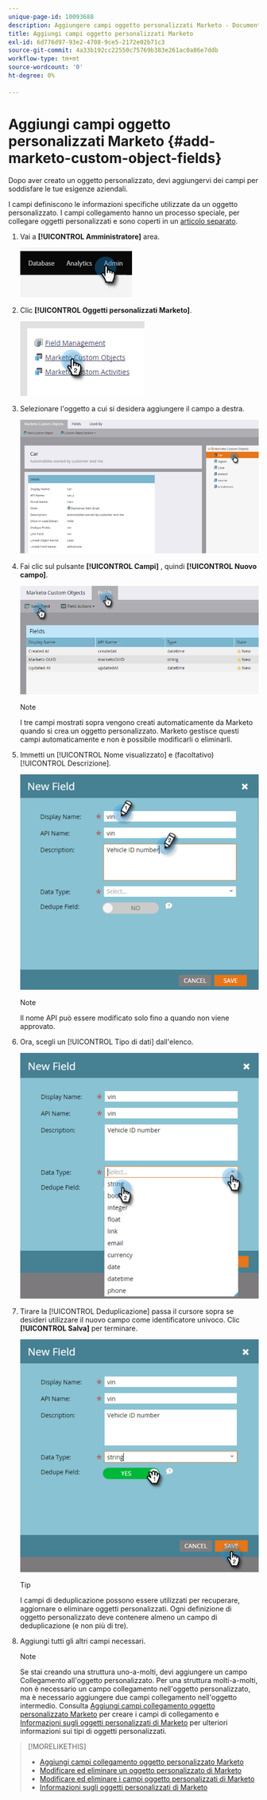 ```yaml
---
unique-page-id: 10093688
description: Aggiungere campi oggetto personalizzati Marketo - Documentazione Marketo - Documentazione del prodotto
title: Aggiungi campi oggetto personalizzati Marketo
exl-id: 6d776d97-93e2-4708-9ce5-2172e02b71c3
source-git-commit: 4a33b192cc22550c75769b383e261ac0a86e7ddb
workflow-type: tm+mt
source-wordcount: '0'
ht-degree: 0%

---
```


# Aggiungi campi oggetto personalizzati Marketo {#add-marketo-custom-object-fields}

Dopo aver creato un oggetto personalizzato, devi aggiungervi dei campi per soddisfare le tue esigenze aziendali.

I campi definiscono le informazioni specifiche utilizzate da un oggetto personalizzato. I campi collegamento hanno un processo speciale, per collegare oggetti personalizzati e sono coperti in un [articolo separato](/help/marketo/product-docs/administration/marketo-custom-objects/add-marketo-custom-object-link-fields.md).

1. Vai a **[!UICONTROL Amministratore]** area.

   ![](assets/add-marketo-custom-object-fields-1.png)

1. Clic **[!UICONTROL Oggetti personalizzati Marketo]**.

   ![](assets/add-marketo-custom-object-fields-2.png)

1. Selezionare l&#39;oggetto a cui si desidera aggiungere il campo a destra.

   ![](assets/add-marketo-custom-object-fields-3.png)

1. Fai clic sul pulsante **[!UICONTROL Campi]** , quindi **[!UICONTROL Nuovo campo]**.

   ![](assets/add-marketo-custom-object-fields-4.png)

   >[!NOTE]
   >
   >I tre campi mostrati sopra vengono creati automaticamente da Marketo quando si crea un oggetto personalizzato. Marketo gestisce questi campi automaticamente e non è possibile modificarli o eliminarli.

1. Immetti un [!UICONTROL Nome visualizzato] e (facoltativo) [!UICONTROL Descrizione].

   ![](assets/add-marketo-custom-object-fields-5.png)

   >[!NOTE]
   >
   >Il nome API può essere modificato solo fino a quando non viene approvato.

1. Ora, scegli un [!UICONTROL Tipo di dati] dall&#39;elenco.

   ![](assets/add-marketo-custom-object-fields-6.png)

1. Tirare la [!UICONTROL Deduplicazione] passa il cursore sopra se desideri utilizzare il nuovo campo come identificatore univoco. Clic **[!UICONTROL Salva]** per terminare.

   ![](assets/add-marketo-custom-object-fields-7.png)

   >[!TIP]
   >
   >I campi di deduplicazione possono essere utilizzati per recuperare, aggiornare o eliminare oggetti personalizzati. Ogni definizione di oggetto personalizzato deve contenere almeno un campo di deduplicazione (e non più di tre).

1. Aggiungi tutti gli altri campi necessari.

   >[!NOTE]
   >
   >Se stai creando una struttura uno-a-molti, devi aggiungere un campo Collegamento all&#39;oggetto personalizzato. Per una struttura molti-a-molti, non è necessario un campo collegamento nell&#39;oggetto personalizzato, ma è necessario aggiungere due campi collegamento nell&#39;oggetto intermedio. Consulta [Aggiungi campi collegamento oggetto personalizzato Marketo](/help/marketo/product-docs/administration/marketo-custom-objects/add-marketo-custom-object-fields.md) per creare i campi di collegamento e [Informazioni sugli oggetti personalizzati di Marketo](/help/marketo/product-docs/administration/marketo-custom-objects/understanding-marketo-custom-objects.md) per ulteriori informazioni sui tipi di oggetti personalizzati.

>[!MORELIKETHIS]
>
>* [Aggiungi campi collegamento oggetto personalizzato Marketo](/help/marketo/product-docs/administration/marketo-custom-objects/add-marketo-custom-object-link-fields.md)
>* [Modificare ed eliminare un oggetto personalizzato di Marketo](/help/marketo/product-docs/administration/marketo-custom-objects/edit-and-delete-a-marketo-custom-object.md)
>* [Modificare ed eliminare i campi oggetto personalizzati di Marketo](/help/marketo/product-docs/administration/marketo-custom-objects/edit-and-delete-marketo-custom-object-fields.md)
>* [Informazioni sugli oggetti personalizzati di Marketo](/help/marketo/product-docs/administration/marketo-custom-objects/understanding-marketo-custom-objects.md)

